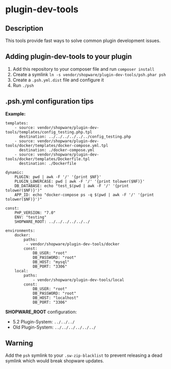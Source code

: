 # plugin-dev-tools

## Description

This tools provide fast ways to solve common plugin development issues.

## Adding plugin-dev-tools to your plugin

1. Add this repository to your composer file and run `composer install`
2. Create a symlink `ln -s vendor/shopware/plugin-dev-tools/psh.phar psh`
3. Create a `.psh.yml.dist` file and configure it
4. Run `./psh`

## .psh.yml configuration tips

**Example:**

```
templates:
    - source: vendor/shopware/plugin-dev-tools/templates/config_testing.php.tpl
      destination: ../../../../../../config_testing.php
    - source: vendor/shopware/plugin-dev-tools/docker/templates/docker-compose.yml.tpl
      destination: ./docker-compose.yml
    - source: vendor/shopware/plugin-dev-tools/docker/templates/Dockerfile.tpl
      destination: ./Dockerfile

dynamic:
    PLUGIN: pwd | awk -F '/' '{print $NF}'
    PLUGIN_LOWERCASE: pwd | awk -F '/' '{print tolower($NF)}'
    DB_DATABASE: echo "test_$(pwd | awk -F '/' '{print tolower($NF)}')"
    APP_ID: echo "docker-compose ps -q $(pwd | awk -F '/' '{print tolower($NF)}')"

const:
    PHP_VERSION: "7.0"
    ENV: "testing"
    SHOPWARE_ROOT: ../../../../../../

environments:
    docker:
        paths:
         - vendor/shopware/plugin-dev-tools/docker
        const:
            DB_USER: "root"
            DB_PASSWORD: "root"
            DB_HOST: "mysql"
            DB_PORT: "3306"
    local:
        paths:
            - vendor/shopware/plugin-dev-tools/local
        const:
            DB_USER: "root"
            DB_PASSWORD: "root"
            DB_HOST: "localhost"
            DB_PORT: "3306"
```

**SHOPWARE_ROOT** configuration:
 - 5.2 Plugin-System: `../../../`
 - Old Plugin-System: `../../../../../../`
 
## Warning

Add the `psh` symlink to your `.sw-zip-blacklist` to prevent releasing a dead symlink which would break shopware updates.